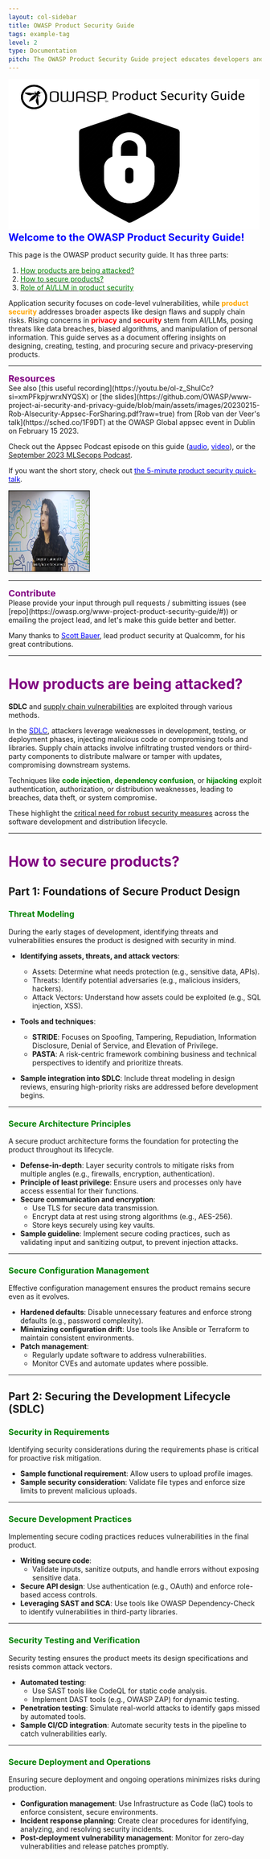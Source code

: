 ```yaml
---
layout: col-sidebar
title: OWASP Product Security Guide
tags: example-tag
level: 2
type: Documentation
pitch: The OWASP Product Security Guide project educates developers and organizations on security considerations for various products, offering a curated list of vulnerabilities and promoting awareness and solutions within the development community.
---
```


<img src="Asset/OWASP Product Security Guide Logo.png" width="500" height="300" alt="OWASP Product Security Guide Logo">

<div style="color:blue; font-size:20px;"><b>Welcome to the OWASP Product Security Guide!</b></div>

This page is the OWASP product security guide. It has three parts:  
1. [<span style="color:green;">How products are being attacked?</span>](#how-products-are-being-attacked?)  
2. [<span style="color:green;">How to secure products?</span>](#how-to-secure-products?)  
3. [<span style="color:green;">Role of AI/LLM in product security</span>](#role-of-AI/LLM-product-security)  

Application security focuses on code-level vulnerabilities, while **<span style="color:orange;">product security</span>** addresses broader aspects like design flaws and supply chain risks. Rising concerns in **<span style="color:red;">privacy</span>** and **<span style="color:red;">security</span>** stem from AI/LLMs, posing threats like data breaches, biased algorithms, and manipulation of personal information. This guide serves as a document offering insights on designing, creating, testing, and procuring secure and privacy-preserving products.

---

<div style="color:purple; font-size:18px;"><b>Resources</b></div>
See also [this useful recording](https://youtu.be/ol-z_ShulCc?si=xmPFkpjrwrxNYQSX) or [the slides](https://github.com/OWASP/www-project-ai-security-and-privacy-guide/blob/main/assets/images/20230215-Rob-AIsecurity-Appsec-ForSharing.pdf?raw=true) from [Rob van der Veer's talk](https://sched.co/1F9DT) at the OWASP Global appsec event in Dublin on February 15 2023.  

Check out the Appsec Podcast episode on this guide ([<span style="color:blue;">audio</span>](https://www.buzzsprout.com/1730684/12313155-rob-van-der-veer-owasp-ai-security-privacy-guide), [<span style="color:blue;">video</span>](https://www.youtube.com/watch?v=SLdn3AwlCAk&)), or the [September 2023 MLSecops Podcast](https://mlsecops.com/podcast/a-holistic-approach-to-understanding-the-ai-lifecycle-and-securing-ml-systems-protecting-ai-through-people-processes-technology).  

If you want the short story, check out [<span style="color:blue;">the 5-minute product security quick-talk</span>](https://youtu.be/D6YRQYHVHao?si=Ua_TG5tqy_YiYaVG).

<p align="left"><a href="https://youtu.be/D6YRQYHVHao?si=cMom_KcEa4sIVt6k" target="_blank" rel="noopener noreferrer"><img src="Asset/talkvideo.jpeg" width="160" height="160" border="1" alt="5-minute talk thumbnail"/> </a></p>

---

<div style="color:purple; font-size:18px;"><b>Contribute</b></div>
Please provide your input through pull requests / submitting issues (see [repo](https://owasp.org/www-project-product-security-guide/#)) or emailing the project lead, and let's make this guide better and better.  

Many thanks to [<span style="color:blue;">Scott Bauer</span>](https://www.linkedin.com/in/scott-bauer-90a55531/overlay/about-this-profile/), lead product security at Qualcomm, for his great contributions.

---

# <span style="color:purple;">How products are being attacked?</span>

**SDLC** and [supply chain vulnerabilities](https://www.fortinet.com/resources/cyberglossary/supply-chain-attacks) are exploited through various methods.  

In the [<span style="color:blue;">SDLC</span>](https://mediasmarts.ca/digital-media-literacy/digital-issues/cyber-security/cyber-security-software-threats), attackers leverage weaknesses in development, testing, or deployment phases, injecting malicious code or compromising tools and libraries. Supply chain attacks involve infiltrating trusted vendors or third-party components to distribute malware or tamper with updates, compromising downstream systems.

Techniques like **<span style="color:green;">code injection</span>**, **<span style="color:green;">dependency confusion</span>**, or **<span style="color:green;">hijacking</span>** exploit authentication, authorization, or distribution weaknesses, leading to breaches, data theft, or system compromise.  

These highlight the [critical need for robust security measures](https://jfrog.com/blog/the-importance-of-prioritizing-product-security/) across the software development and distribution lifecycle.

---

# <span style="color:purple;">How to secure products?</span>

## Part 1: Foundations of Secure Product Design

### <span style="color:green;">Threat Modeling</span>

During the early stages of development, identifying threats and vulnerabilities ensures the product is designed with security in mind.

- **Identifying assets, threats, and attack vectors**:
  - Assets: Determine what needs protection (e.g., sensitive data, APIs).
  - Threats: Identify potential adversaries (e.g., malicious insiders, hackers).
  - Attack Vectors: Understand how assets could be exploited (e.g., SQL injection, XSS).

- **Tools and techniques**:
  - **STRIDE**: Focuses on Spoofing, Tampering, Repudiation, Information Disclosure, Denial of Service, and Elevation of Privilege.
  - **PASTA**: A risk-centric framework combining business and technical perspectives to identify and prioritize threats.

- **Sample integration into SDLC**: Include threat modeling in design reviews, ensuring high-priority risks are addressed before development begins.

---

### <span style="color:green;">Secure Architecture Principles</span>

A secure product architecture forms the foundation for protecting the product throughout its lifecycle.

- **Defense-in-depth**: Layer security controls to mitigate risks from multiple angles (e.g., firewalls, encryption, authentication).
- **Principle of least privilege**: Ensure users and processes only have access essential for their functions.
- **Secure communication and encryption**:
  - Use TLS for secure data transmission.
  - Encrypt data at rest using strong algorithms (e.g., AES-256).
  - Store keys securely using key vaults.
- **Sample guideline**: Implement secure coding practices, such as validating input and sanitizing output, to prevent injection attacks.

---

### <span style="color:green;">Secure Configuration Management</span>

Effective configuration management ensures the product remains secure even as it evolves.

- **Hardened defaults**: Disable unnecessary features and enforce strong defaults (e.g., password complexity).
- **Minimizing configuration drift**: Use tools like Ansible or Terraform to maintain consistent environments.
- **Patch management**:
  - Regularly update software to address vulnerabilities.
  - Monitor CVEs and automate updates where possible.

---

## Part 2: Securing the Development Lifecycle (SDLC)

### <span style="color:green;">Security in Requirements</span>

Identifying security considerations during the requirements phase is critical for proactive risk mitigation.

- **Sample functional requirement**: Allow users to upload profile images.
- **Sample security consideration**: Validate file types and enforce size limits to prevent malicious uploads.

---

### <span style="color:green;">Secure Development Practices</span>

Implementing secure coding practices reduces vulnerabilities in the final product.

- **Writing secure code**:
  - Validate inputs, sanitize outputs, and handle errors without exposing sensitive data.
- **Secure API design**: Use authentication (e.g., OAuth) and enforce role-based access controls.
- **Leveraging SAST and SCA**: Use tools like OWASP Dependency-Check to identify vulnerabilities in third-party libraries.

---

### <span style="color:green;">Security Testing and Verification</span>

Security testing ensures the product meets its design specifications and resists common attack vectors.

- **Automated testing**:
  - Use SAST tools like CodeQL for static code analysis.
  - Implement DAST tools (e.g., OWASP ZAP) for dynamic testing.
- **Penetration testing**: Simulate real-world attacks to identify gaps missed by automated tools.
- **Sample CI/CD integration**: Automate security tests in the pipeline to catch vulnerabilities early.

---

### <span style="color:green;">Secure Deployment and Operations</span>

Ensuring secure deployment and ongoing operations minimizes risks during production.

- **Configuration management**: Use Infrastructure as Code (IaC) tools to enforce consistent, secure environments.
- **Incident response planning**: Create clear procedures for identifying, analyzing, and resolving security incidents.
- **Post-deployment vulnerability management**: Monitor for zero-day vulnerabilities and release patches promptly.
